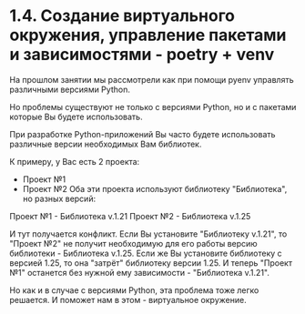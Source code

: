 # 1.4. Создание виртуального окружения, управление пакетами и зависимостями - poetry + venv

На прошлом занятии мы рассмотрели как при помощи pyenv управлять различными версиями Python.

<!-- // TODO: Нужно дописать об управлении пакетами и плавно перейти к виртуальным средам. НАПРИМЕР НАЧАТЬ: А теперь перейдём к управлению пакетами.-->

Но проблемы существуют не только с версиями Python, но и с пакетами которые Вы будете использовать.

При разработке Python-приложений Вы часто будете использовать различные версии необходимых Вам библиотек.

К примеру, у Вас есть 2 проекта:

- Проект №1
- Проект №2
Оба эти проекта используют библиотеку "Библиотека", но разных версий:

Проект №1 - Библиотека v.1.21
Проект №2 - Библиотека v.1.25

И тут получается конфликт. Если Вы установите "Библиотеку v.1.21", то "Проект №2" не получит необходимую для его работы версию библиотеки - Библиотека v.1.25. Если же Вы установите библиотеку с версией 1.25, то она "затрёт" библиотеку версии 1.25. И теперь "Проект №1" останется без нужной ему зависимости - "Библиотека v.1.21".

Но как и в случае с версиями Python, эта проблема тоже легко решается. И поможет нам в этом - виртуальное окружение.
